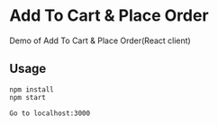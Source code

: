# Add To Cart & Place Order

Demo of Add To Cart & Place Order(React client)

## Usage

```
npm install
npm start

Go to localhost:3000
```
